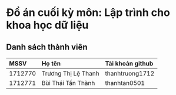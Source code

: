 # Đồ án cuối kỳ môn: Lập trình cho khoa học dữ liệu
## Danh sách thành viên

| MSSV  | Họ tên  | Tài khoản github  |
|:------|:--------|:------------------|
1712770| Trương Thị Lệ Thanh  |thanhtruong1712|
1712771|  Bùi Thái Tấn Thành  |thanhtan0501|
